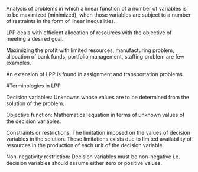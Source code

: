 Analysis of problems in which a linear function of a number of variables is to be maximized (minimized), when those variables are subject to a number of restraints in the form of linear inequalities. 

LPP deals with efficient allocation of resources with the objective of meeting a desired goal.

Maximizing the profit with limited resources, manufacturing problem, allocation of bank funds, portfolio management, staffing problem are few examples.

An extension of LPP is found in assignment and transportation problems.

 #Terminologies in LPP
 
Decision variables: Unknowns whose values are to be determined from the solution of the problem.

Objective function: Mathematical equation in terms of unknown values of the decision variables.

Constraints or restrictions: The limitation imposed on the values of decision variables in the solution. These limitations exists due to limited availability of resources in the production of each unit of the decision variable.

Non-negativity restriction: Decision variables must be non-negative i.e. decision variables should assume either zero or positive values.

